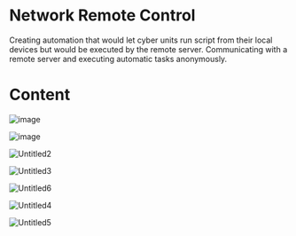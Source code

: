 # Network Remote Control
Creating automation that would let cyber units run script from their local devices
but would be executed by the remote server. Communicating with a remote server
and executing automatic tasks anonymously.

# Content
![image](https://github.com/user-attachments/assets/3e611a8a-8538-4bc0-9427-dd9f14256626)

![image](https://github.com/user-attachments/assets/1d325157-1591-461f-91f4-66d7e07d3ec1)

![Untitled2](https://github.com/user-attachments/assets/43439db9-f3e5-4413-88cf-f198f3ada491)

![Untitled3](https://github.com/user-attachments/assets/b3e709ab-0e44-4697-8997-3ede707cd69f)

![Untitled6](https://github.com/user-attachments/assets/ba2439cf-cff3-44a3-9303-78381898a79e)

![Untitled4](https://github.com/user-attachments/assets/a7a1afaf-8339-4193-b88b-9812db96581b)

![Untitled5](https://github.com/user-attachments/assets/a80d30cf-5e5f-46f3-9528-31d599c438c1)
